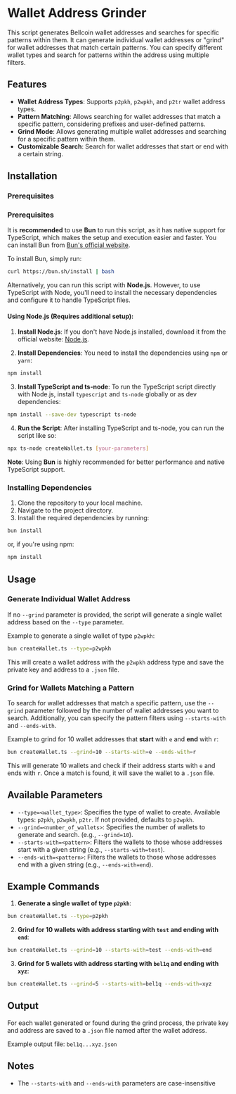 # Wallet Address Grinder

This script generates Bellcoin wallet addresses and searches for specific patterns within them. It can generate individual wallet addresses or "grind" for wallet addresses that match certain patterns. You can specify different wallet types and search for patterns within the address using multiple filters.

## Features

- **Wallet Address Types**: Supports `p2pkh`, `p2wpkh`, and `p2tr` wallet address types.
- **Pattern Matching**: Allows searching for wallet addresses that match a specific pattern, considering prefixes and user-defined patterns.
- **Grind Mode**: Allows generating multiple wallet addresses and searching for a specific pattern within them.
- **Customizable Search**: Search for wallet addresses that start or end with a certain string.

## Installation

### Prerequisites

### Prerequisites

It is **recommended** to use **Bun** to run this script, as it has native support for TypeScript, which makes the setup and execution easier and faster. You can install Bun from [Bun's official website](https://bun.sh).

To install Bun, simply run:

```bash
curl https://bun.sh/install | bash
```

Alternatively, you can run this script with **Node.js**. However, to use TypeScript with Node, you'll need to install the necessary dependencies and configure it to handle TypeScript files.

#### Using Node.js (Requires additional setup):

1. **Install Node.js**: If you don't have Node.js installed, download it from the official website: [Node.js](https://nodejs.org).

2. **Install Dependencies**: You need to install the dependencies using `npm` or `yarn`:

```bash
npm install
```

3. **Install TypeScript and ts-node**:
   To run the TypeScript script directly with Node.js, install `typescript` and `ts-node` globally or as dev dependencies:

```bash
npm install --save-dev typescript ts-node
```

4. **Run the Script**:
   After installing TypeScript and ts-node, you can run the script like so:

```bash
npx ts-node createWallet.ts [your-parameters]
```

**Note**: Using **Bun** is highly recommended for better performance and native TypeScript support.

### Installing Dependencies

1. Clone the repository to your local machine.
2. Navigate to the project directory.
3. Install the required dependencies by running:

```bash
bun install
```

or, if you're using npm:

```bash
npm install
```

## Usage

### Generate Individual Wallet Address

If no `--grind` parameter is provided, the script will generate a single wallet address based on the `--type` parameter.

Example to generate a single wallet of type `p2wpkh`:

```bash
bun createWallet.ts --type=p2wpkh
```

This will create a wallet address with the `p2wpkh` address type and save the private key and address to a `.json` file.

### Grind for Wallets Matching a Pattern

To search for wallet addresses that match a specific pattern, use the `--grind` parameter followed by the number of wallet addresses you want to search. Additionally, you can specify the pattern filters using `--starts-with` and `--ends-with`.

Example to grind for 10 wallet addresses that **start** with `e` and **end** with `r`:

```bash
bun createWallet.ts --grind=10 --starts-with=e --ends-with=r
```

This will generate 10 wallets and check if their address starts with `e` and ends with `r`. Once a match is found, it will save the wallet to a `.json` file.

## Available Parameters

- `--type=<wallet_type>`: Specifies the type of wallet to create. Available types: `p2pkh`, `p2wpkh`, `p2tr`. If not provided, defaults to `p2wpkh`.
- `--grind=<number_of_wallets>`: Specifies the number of wallets to generate and search. (e.g., `--grind=10`).
- `--starts-with=<pattern>`: Filters the wallets to those whose addresses start with a given string (e.g., `--starts-with=test`).
- `--ends-with=<pattern>`: Filters the wallets to those whose addresses end with a given string (e.g., `--ends-with=end`).

## Example Commands

1. **Generate a single wallet of type `p2pkh`**:

```bash
bun createWallet.ts --type=p2pkh
```

2. **Grind for 10 wallets with address starting with `test` and ending with `end`**:

```bash
bun createWallet.ts --grind=10 --starts-with=test --ends-with=end
```

3. **Grind for 5 wallets with address starting with `bel1q` and ending with `xyz`**:

```bash
bun createWallet.ts --grind=5 --starts-with=bel1q --ends-with=xyz
```

## Output

For each wallet generated or found during the grind process, the private key and address are saved to a `.json` file named after the wallet address.

Example output file: `bel1q...xyz.json`

## Notes

- The `--starts-with` and `--ends-with` parameters are case-insensitive
